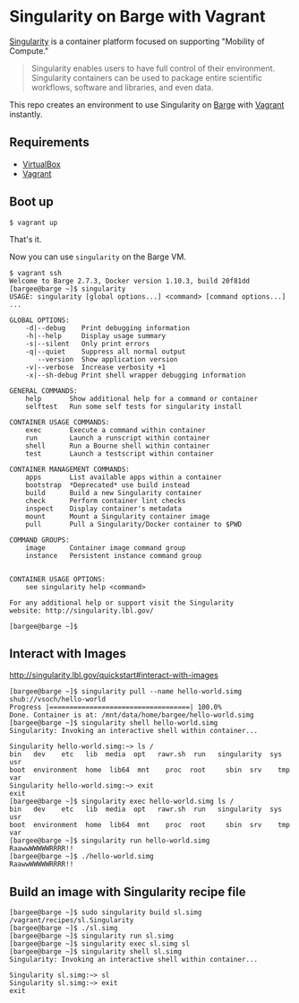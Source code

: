 # Singularity on Barge with Vagrant

[Singularity](http://singularity.lbl.gov/) is a container platform focused on supporting "Mobility of Compute."

> Singularity enables users to have full control of their environment. Singularity containers can be used to package entire scientific workflows, software and libraries, and even data.

This repo creates an environment to use Singularity on [Barge](https://atlas.hashicorp.com/ailispaw/boxes/barge) with [Vagrant](https://www.vagrantup.com/) instantly.

## Requirements

- [VirtualBox](https://www.virtualbox.org/)
- [Vagrant](https://www.vagrantup.com/)

## Boot up

```
$ vagrant up
```

That's it.

Now you can use `singularity` on the Barge VM.

```
$ vagrant ssh
Welcome to Barge 2.7.3, Docker version 1.10.3, build 20f81dd
[bargee@barge ~]$ singularity
USAGE: singularity [global options...] <command> [command options...] ...

GLOBAL OPTIONS:
    -d|--debug    Print debugging information
    -h|--help     Display usage summary
    -s|--silent   Only print errors
    -q|--quiet    Suppress all normal output
       --version  Show application version
    -v|--verbose  Increase verbosity +1
    -x|--sh-debug Print shell wrapper debugging information

GENERAL COMMANDS:
    help       Show additional help for a command or container
    selftest   Run some self tests for singularity install

CONTAINER USAGE COMMANDS:
    exec       Execute a command within container
    run        Launch a runscript within container
    shell      Run a Bourne shell within container
    test       Launch a testscript within container

CONTAINER MANAGEMENT COMMANDS:
    apps       List available apps within a container
    bootstrap  *Deprecated* use build instead
    build      Build a new Singularity container
    check      Perform container lint checks
    inspect    Display container's metadata
    mount      Mount a Singularity container image
    pull       Pull a Singularity/Docker container to $PWD

COMMAND GROUPS:
    image      Container image command group
    instance   Persistent instance command group


CONTAINER USAGE OPTIONS:
    see singularity help <command>

For any additional help or support visit the Singularity
website: http://singularity.lbl.gov/

[bargee@barge ~]$ 
```


## Interact with Images

http://singularity.lbl.gov/quickstart#interact-with-images

```
[bargee@barge ~]$ singularity pull --name hello-world.simg shub://vsoch/hello-world
Progress |===================================| 100.0%
Done. Container is at: /mnt/data/home/bargee/hello-world.simg
[bargee@barge ~]$ singularity shell hello-world.simg
Singularity: Invoking an interactive shell within container...

Singularity hello-world.simg:~> ls /
bin   dev    etc   lib  media  opt   rawr.sh  run   singularity  sys  usr
boot  environment  home  lib64  mnt    proc  root     sbin  srv    tmp  var
Singularity hello-world.simg:~> exit
exit
[bargee@barge ~]$ singularity exec hello-world.simg ls /
bin   dev    etc   lib  media  opt   rawr.sh  run   singularity  sys  usr
boot  environment  home  lib64  mnt    proc  root     sbin  srv    tmp  var
[bargee@barge ~]$ singularity run hello-world.simg
RaawwWWWWWRRRR!!
[bargee@barge ~]$ ./hello-world.simg
RaawwWWWWWRRRR!!
```

## Build an image with Singularity recipe file

```
[bargee@barge ~]$ sudo singularity build sl.simg /vagrant/recipes/sl.Singularity
[bargee@barge ~]$ ./sl.simg
[bargee@barge ~]$ singularity run sl.simg
[bargee@barge ~]$ singularity exec sl.simg sl
[bargee@barge ~]$ singularity shell sl.simg
Singularity: Invoking an interactive shell within container...

Singularity sl.simg:~> sl
Singularity sl.simg:~> exit
exit
```
